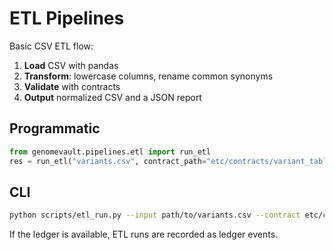 # ETL Pipelines

Basic CSV ETL flow:
1. **Load** CSV with pandas
2. **Transform**: lowercase columns, rename common synonyms
3. **Validate** with contracts
4. **Output** normalized CSV and a JSON report

## Programmatic
```python
from genomevault.pipelines.etl import run_etl
res = run_etl("variants.csv", contract_path="etc/contracts/variant_table.json", out_csv="out/variants_norm.csv")
```

## CLI
```bash
python scripts/etl_run.py --input path/to/variants.csv --contract etc/contracts/variant_table.json --out out/variants_norm.csv --report report.json
```

If the ledger is available, ETL runs are recorded as ledger events.
